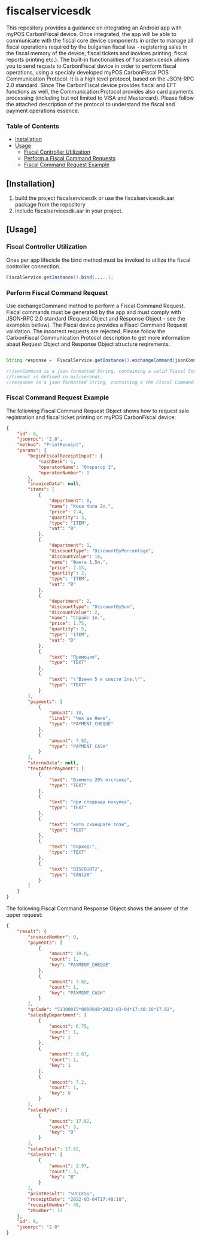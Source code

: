 # fiscalservicesdk

This repository provides a guidance on integrating an Android app with myPOS CarbonFiscal device. Once integrated, the app will be able to communicate with the fiscal core device components in order to manage all fiscal operations required by the bulgarian fiscal law - registering sales in the fiscal memory of the device, fiscal tickets and inovices printing, fiscal reports printing etc.).
The built-in functionalities of fiscalservicesdk allows you to send requsts to CarbonFiscal device in order to perform fiscal operations, using a specialy developed myPOS CarbonFiscal POS Communication Protocol. It is a high level protocol, based on the JSON-RPC 2.0 standard.
Since The CarbonFiscal device provides fiscal and EFT functions as well, the Communication Protocol provides also card payments processing (including but not limited to VISA and Mastercard).
Please follow the attached description of the protocol to understand the fiscal and payment operations essence.


### Table of Contents
* [Installation](#installation)
* [Usage](#Usage)
	* [Fiscal Controller Utilization](#fiscal-controller-utilization)
	* [Perform a Fiscal Command Requests](#perform-fiscal-command-request)
	* [Fiscal Command Request Example](#fiscal-command-request-example)


## [Installation]

1. build the project fiscalservicesdk or use the fiscalservicesdk.aar package from the repository
2. include fiscalservicesdk.aar in your project.

## [Usage]


### Fiscal Controller Utilization

Ones per app lifecicle the bind method must be invoked to utilize the fiscal controller connection.

```java
FiscalService.getInstance().bind(.....);
```

### Perform Fiscal Command Request

Use exchangeCommand method to perform a Fiscal Command Request.
Fiscal commands must be generated by the app and must comply with JSON-RPC 2.0 standard (Request Object and Response Object - see the examples bellow). 
The Fiscal device provides a Fisacl Command Request validation. The incorrect requests are rejected.
Please follow the CarbonFiscal Communication Protocol description to get more information abaut Request Object and Response Object structure reqirements.


```java

String response =  FiscalService.getInstance().exchangeCommand(jsonCommand, timeout);

//jsonCommand is a json formatted String, containing a valid Fiscal Command request, according to the CarbonFiscal Communication Protocol description.
//timeout is defined in miliseconds.
//response is a json formatted String, containing a the Fiscal Command execution response, according to the CarbonFiscal Communication Protocol description.
```

### Fiscal Command Request Example

The following Fiscal Command Request Object shows how to request sale registration and fiscal ticket printing on myPOS CarbonFiscal device:


```json
{
	"id": 8,
	"jsonrpc": "2.0",
	"method": "PrintReceipt",
	"params": {
		"beginFiscalReceiptInput": {
			"cashDesk": 1,
			"operatorName": "Оператор 1",
			"operatorNumber": 1
		},
		"invoiceData": null,
		"items": [
			{
				"department": 0,
				"name": "Кока Кола 2л.",
				"price": 2.4,
				"quantity": 3,
				"type": "ITEM",
				"vat": "B"
			},
			{
				"department": 1,
				"discountType": "DiscountByPercentage",
				"discountValue": 10,
				"name": "Фанта 1.5л.",
				"price": 2.15,
				"quantity": 2,
				"type": "ITEM",
				"vat": "B"
			},
			{
				"department": 2,
				"discountType": "DiscountBySum",
				"discountValue": 2,
				"name": "Спрайт 1л.",
				"price": 1.75,
				"quantity": 5,
				"type": "ITEM",
				"vat": "D"
			},
			{
				"text": "Промоция",
				"type": "TEXT"
			},
			{
				"text": "\"Вземи 5 и спести 2лв.\"",
				"type": "TEXT"
			}
		],
		"payments": [
			{
				"amount": 10,
				"line1": "Чек де Жене",
				"type": "PAYMENT_CHEQUE"
			},
			{
				"amount": 7.82,
				"type": "PAYMENT_CASH"
			}
		],
		"stornoData": null,
		"textAfterPayment": [
			{
				"text": "Вземете 20% отстъпка",
				"type": "TEXT"
			},
			{
				"text": "при следваща покупка",
				"type": "TEXT"
			},
			{
				"text": "като сканирате този",
				"type": "TEXT"
			},
			{
				"text": "баркод:",
				"type": "TEXT"
			},
			{
				"text": "DISCOUNT2",
				"type": "EAN128"
			}
		]
	}
}

```


The following Fiscal Command Response Object shows the answer of the upper request:

```json
{
	"result": {
		"invoiceNumber": 0,
		"payments": [
			{
				"amount": 10.0,
				"count": 1,
				"key": "PAYMENT_CHEQUE"
			},
			{
				"amount": 7.82,
				"count": 1,
				"key": "PAYMENT_CASH"
			}
		],
		"qrCode": "51300015*0000048*2022-03-04*17:48:10*17.82",
		"salesByDepartment": [
			{
				"amount": 6.75,
				"count": 1,
				"key": 2
			},
			{
				"amount": 3.87,
				"count": 1,
				"key": 1
			},
			{
				"amount": 7.2,
				"count": 1,
				"key": 0
			}
		],
		"salesByVat": [
			{
				"amount": 17.82,
				"count": 3,
				"key": "B"
			}
		],
		"salesTotal": 17.82,
		"salesVat": [
			{
				"amount": 2.97,
				"count": 3,
				"key": "B"
			}
		],
		"printResult": "SUCCESS",
		"receiptDate": "2022-03-04T17:48:10",
		"receiptNumber": 48,
		"zNumber": 13
	},
	"id": 8,
	"jsonrpc": "2.0"
}




```
